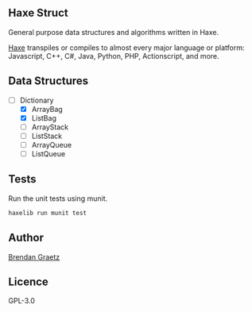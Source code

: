 ## Haxe Struct

General purpose data structures and algorithms written in Haxe.

[Haxe](http://haxe.org/)
transpiles or compiles to almost every major language or platform:
Javascript, C++, C#, Java, Python, PHP, Actionscript, and more.

## Data Structures

- [ ] Dictionary
  - [x] ArrayBag
  - [x] ListBag
  - [ ] ArrayStack
  - [ ] ListStack
  - [ ] ArrayQueue
  - [ ] ListQueue

## Tests

Run the unit tests using munit.

```bash
haxelib run munit test
```

## Author

[Brendan Graetz](http://bguiz.com/)

## Licence

GPL-3.0
